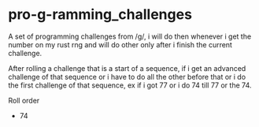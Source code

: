 # pro-g-ramming_challenges

A set of programming challenges from /g/, i will do then whenever i get the number on my rust rng and will do other only after i finish the current challenge.

After rolling a challenge that is a start of a sequence, if i get an advanced challenge of that sequence or i have to do all the other before that or i do the first challenge of that sequence, ex if i got 77 or i do 74 till 77 or the 74.

Roll order

- 74
